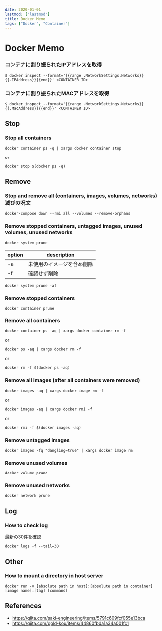 ```yaml
---
date: 2020-01-01
lastmod: ["lastmod"]
title: Docker Memo
tags: ["Docker", "Container"]
---
```


# Docker Memo

### コンテナに割り振られたIPアドレスを取得
```shell
$ docker inspect --format='{{range .NetworkSettings.Networks}}{{.IPAddress}}{{end}}' <CONTAINER ID>
```

### コンテナに割り振られたMACアドレスを取得
```shell
$ docker inspect --format='{{range .NetworkSettings.Networks}}{{.MacAddress}}{{end}}' <CONTAINER ID>
```

## Stop

### Stop all containers

```shell
docker container ps -q | xargs docker container stop
```
or
```shell
docker stop $(docker ps -q)
```

## Remove

### Stop and remove all (containers, images, volumes, networks) 滅びの呪文

```shell
docker-compose down --rmi all --volumes --remove-orphans
```

### Remove stopped containers, untagged images, unused volumes, unused networks

```shell
docker system prune
```

|option|description|
|---|---|
|-a|未使用のイメージを含め削除|
|-f|確認せず削除|

```shell
docker system prune -af
```

### Remove stopped containers
```shell
docker container prune
```

### Remove all containers
```shell
docker container ps -aq | xargs docker container rm -f
```
or
```shell
docker ps -aq | xargs docker rm -f
```
or
```shell
docker rm -f $(docker ps -aq)
```

### Remove all images (after all containers were removed)

```shell
docker images -aq | xargs docker image rm -f
```
or
```shell
docker images -aq | xargs docker rmi -f
```
or
```shell
docker rmi -f $(docker images -aq)
```

### Remove untagged images

```shell
docker images -fq "dangling=true" | xargs docker image rm
```

### Remove unused volumes

```shell
docker volume prune
```

### Remove unused networks

```shell
docker network prune
```

## Log

### How to check log

最新の30件を確認
```shell
docker logs -f --tail=30
```

## Other
### How to mount a directory in host server
```shell
docker run -v [absolute path in host]:[absolute path in container] [image name]:[tag] [command]
```

## References
* https://qiita.com/saki-engineering/items/5791c609fcf055e13bca
* https://qiita.com/gold-kou/items/44860fbda1a34a001fc1